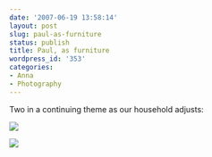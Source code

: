 ```yaml
---
date: '2007-06-19 13:58:14'
layout: post
slug: paul-as-furniture
status: publish
title: Paul, as furniture
wordpress_id: '353'
categories:
- Anna
- Photography
---
```


Two in a continuing theme as our household adjusts:


![](http://www.phfactor.net/wp-pics/anna-cat-corner.JPG)
  

![](http://www.phfactor.net/wp-pics/anna-cat-kitchen.JPG)

